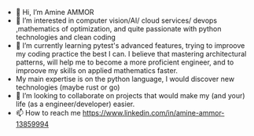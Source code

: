 - 👋 Hi, I’m Amine AMMOR
- 👀 I’m interested in computer vision/AI/ cloud services/ devops ,mathematics of optimization, and quite  passionate with python technologies and clean coding
- 🌱 I’m currently learning  pytest's advanced features, trying to improove my coding practice the best I can. I believe that mastering architectural patterns, will help me to become a more proficient engineer, and to improove my skills on applied mathematics faster.
-  My main expertise is on the python language, I would discover new technologies (maybe rust or go)
- 💞️ I’m looking to collaborate on projects that would make my (and your) life (as a engineer/developer) easier. 
- 📫 How to reach me https://www.linkedin.com/in/amine-ammor-13859994

<!---
ammoramine/ammoramine is a ✨ special ✨ repository because its `README.md` (this file) appears on your GitHub profile.
You can click the Preview link to take a look at your changes.
--->
